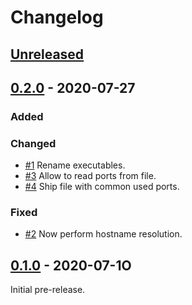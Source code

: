 # Changelog

## [Unreleased]

## [0.2.0] - 2020-07-27
### Added

### Changed
- [#1](https://github.com/creekorful/polonium/issues/1) Rename executables.
- [#3](https://github.com/creekorful/polonium/issues/3) Allow to read ports from file.
- [#4](https://github.com/creekorful/polonium/issues/4) Ship file with common used ports.

### Fixed
- [#2](https://github.com/creekorful/polonium/issues/2) Now perform hostname resolution.

## [0.1.0] - 2020-07-1O

Initial pre-release.

[unreleased]: https://github.com/creekorful/polonium/compare/v0.2.0...HEAD
[0.2.0]: https://github.com/creekorful/polonium/releases/tag/v0.2.0
[0.1.0]: https://github.com/creekorful/polonium/releases/tag/v0.1.0